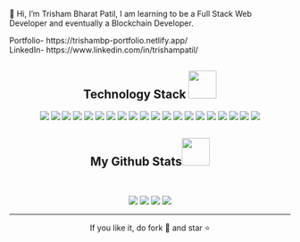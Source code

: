👋 Hi, I’m Trisham Bharat Patil, I am learning to be a Full Stack Web Developer and eventually a Blockchain Developer.
<p>Portfolio- https://trishambp-portfolio.netlify.app/<br>
LinkedIn- https://www.linkedin.com/in/trishampatil/</p>

<h2 align="center">Technology Stack <img src="https://github.com/ritik307/ritik307/blob/main/images/laptop.gif" width="50"></h2>

<p align="center">
<img src="https://img.shields.io/badge/-C++-1572B6?style=flat-square&logo=cpp"/>
<img src="https://img.shields.io/badge/-HTML5-94B49F?style=flat-square&logo=html5&logoColor=white"/>
<img src="https://img.shields.io/badge/-CSS3-94B49F?style=flat-square&logo=css3"/>
<img src="https://img.shields.io/badge/-Bootstrap-94B49F?style=flat-square&logo=bootstrap"/>
<img src="https://img.shields.io/badge/-JavaScript-black?style=flat-square&logo=javascript"/>
<img src="https://img.shields.io/badge/-Mongo DB-495C83?style=flat-square&logo=mongodb"/>
<img src="https://img.shields.io/badge/-Express-495C83?style=flat-square&logo=express"/>
<img src="https://img.shields.io/badge/-React JS-495C83?style=flat-square&logo=react"/>
<img src="https://img.shields.io/badge/-Node JS-495C83?style=flat-square&logo=node"/>
<img src="https://img.shields.io/badge/-Python-black?style=flat-square&logo=python"/>
<img src="https://img.shields.io/badge/-PyCharm-black?style=flat-square&logo=pycharm"/>
<img src="https://img.shields.io/badge/-Java-ECB390?style=flat-square&logo=java"/>
<img src="https://img.shields.io/badge/-Eclipse IDE-ECB390?style=flat-square&logo=eclipse"/>
<img src="https://img.shields.io/badge/-MATLAB-black?style=flat-square&logo=matlab"/>
<img src="https://img.shields.io/badge/-Solidity-black?style=flat-square&logo=solidity"/>
<img src="https://img.shields.io/badge/-Git-black?style=flat-square&logo=git"/>
<img src="https://img.shields.io/badge/-GitHub-black?style=flat-square&logo=github"/>
<img src="https://img.shields.io/badge/-Ubuntu-black?style=flat-square&logo=ubuntu"/>
  <img src="https://img.shields.io/badge/-REST API-black?style=flat-square&logo=rest"/>
<img src="https://img.shields.io/badge/-Postman-black?style=flat-square&logo=postman"/>
</p>

<h2 align="center">
  My Github Stats<img src="https://media.giphy.com/media/VgCDAzcKvsR6OM0uWg/giphy.gif" width="50">
</h2>
<br>
<p align = "center">
  <img  src = "https://github-readme-stats.vercel.app/api?username=TrishamBP&show_icons=true&theme=radical&line_height=27">
  <img src = "https://github-readme-stats.vercel.app/api/top-langs/?username=TrishamBP&hide=html,css,java,shaderlab,kotlin,hlsl&theme=radical">
  <img  src = "[https://github-readme-stats.vercel.app/api?username=TrishamBP&show_icons=true&theme=radical&line_height=27]
</p>

<p align = "center">
   <img  src="https://github-readme-streak-stats.herokuapp.com/?user=TrishamBP&show_icons=true&locale=en&layout=compact&theme=radical&line_height=0" />
</p> 
<hr>
<p align="center">If you like it, do fork 🍴 and star ⭐</p>

